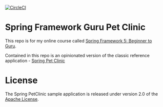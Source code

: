 <!-- [![CircleCI](https://circleci.com/gh/springframeworkguru/sfg-pet-clinic.svg?style=svg)](https://circleci.com/gh/springframeworkguru/sfg-pet-clinic) -->

[![CircleCI](https://dl.circleci.com/status-badge/img/circleci/DXuddxf3eLix6yvUXK5Cp6/S7idahZiLjr3MJkUzehcoi/tree/master.svg?style=svg)](https://dl.circleci.com/status-badge/redirect/circleci/DXuddxf3eLix6yvUXK5Cp6/S7idahZiLjr3MJkUzehcoi/tree/master)

# Spring Framework Guru Pet Clinic

This repo is for my online course called [Spring Framework 5: Beginner to Guru](https://www.udemy.com/spring-framework-5-beginner-to-guru/?couponCode=GITHUB_SFGPETCLINIC).

Contained in this repo is an opinionated version of the classic reference application - [Spring Pet Clinic](https://github.com/spring-projects/spring-petclinic)



# License

The Spring PetClinic sample application is released under version 2.0 of the [Apache License](http://www.apache.org/licenses/LICENSE-2.0).
